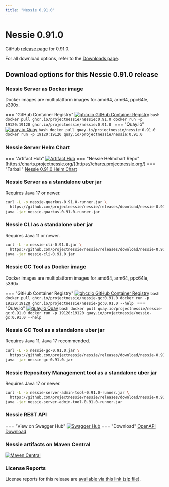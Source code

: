 ```yaml
---
title: "Nessie 0.91.0"
---
```


# Nessie 0.91.0

GitHub [release page](https://github.com/projectnessie/nessie/releases/tag/nessie-0.91.0) for 0.91.0.

For all download options, refer to the [Downloads page](../downloads/index.md).


## Download options for this Nessie 0.91.0 release

### Nessie Server as Docker image

Docker images are multiplatform images for amd64, arm64, ppc64le, s390x.

=== "GitHub Container Registry"
    [![ghcr.io GitHub Container Registry](https://img.shields.io/maven-central/v/org.projectnessie.nessie/nessie?label=quay.io+Docker&logo=docker&color=3f6ec6&style=for-the-badge&logoColor=white)](https://ghcr.io/projectnessie/nessie)
    ```bash
    docker pull ghcr.io/projectnessie/nessie:0.91.0
    docker run -p 19120:19120 ghcr.io/projectnessie/nessie:0.91.0
    ```
=== "Quay.io"
    [![quay.io Quay](https://img.shields.io/maven-central/v/org.projectnessie.nessie/nessie?label=quay.io+Docker&logo=docker&color=3f6ec6&style=for-the-badge&logoColor=white)](https://quay.io/repository/projectnessie/nessie?tab=tags)
    ```bash
    docker pull quay.io/projectnessie/nessie:0.91.0
    docker run -p 19120:19120 quay.io/projectnessie/nessie:0.91.0
    ```

### Nessie Server Helm Chart

=== "Artifact Hub"
    [![Artifact Hub](https://img.shields.io/endpoint?url=https://artifacthub.io/badge/repository/nessie&color=3f6ec6&labelColor=&style=for-the-badge&logoColor=white)](https://artifacthub.io/packages/search?repo=nessie)
=== "Nessie Helmchart Repo"
    [https://charts.projectnessie.org/](https://charts.projectnessie.org/)
=== "Tarball"
    [Nessie 0.91.0 Helm Chart](https://github.com/projectnessie/nessie/releases/download/nessie-0.91.0/nessie-helm-0.91.0.tgz)

### Nessie Server as a standalone uber jar

Requires Java 17 or newer.

```bash
curl -L -o nessie-quarkus-0.91.0-runner.jar \
  https://github.com/projectnessie/nessie/releases/download/nessie-0.91.0/nessie-quarkus-0.91.0-runner.jar
java -jar nessie-quarkus-0.91.0-runner.jar
```

### Nessie CLI as a standalone uber jar

Requires Java 11 or newer.

```bash
curl -L -o nessie-cli-0.91.0.jar \
  https://github.com/projectnessie/nessie/releases/download/nessie-0.91.0/nessie-cli-0.91.0.jar
java -jar nessie-cli-0.91.0.jar
```

### Nessie GC Tool as Docker image

Docker images are multiplatform images for amd64, arm64, ppc64le, s390x.

=== "GitHub Container Registry"
    [![ghcr.io GitHub Container Registry](https://img.shields.io/maven-central/v/org.projectnessie.nessie/nessie?label=ghcr.io+Docker&logo=docker&color=3f6ec6&style=for-the-badge&logoColor=white)](https://github.com/projectnessie/nessie/pkgs/container/nessie-gc)
    ```bash
    docker pull ghcr.io/projectnessie/nessie-gc:0.91.0
    docker run -p 19120:19120 ghcr.io/projectnessie/nessie-gc:0.91.0 --help
    ```
=== "Quay.io"
    [![quay.io Quay](https://img.shields.io/maven-central/v/org.projectnessie.nessie/nessie?label=quay.io+Docker&logo=docker&color=3f6ec6&style=for-the-badge&logoColor=white)](https://quay.io/repository/projectnessie/nessie-gc?tab=tags)
    ```bash
    docker pull quay.io/projectnessie/nessie-gc:0.91.0
    docker run -p 19120:19120 quay.io/projectnessie/nessie-gc:0.91.0 --help
    ```

### Nessie GC Tool as a standalone uber jar

Requires Java 11, Java 17 recommended.

```bash
curl -L -o nessie-gc-0.91.0.jar \
  https://github.com/projectnessie/nessie/releases/download/nessie-0.91.0/nessie-gc-0.91.0.jar
java -jar nessie-gc-0.91.0.jar
```

### Nessie Repository Management tool as a standalone uber jar

Requires Java 17 or newer.

```bash
curl -L -o nessie-server-admin-tool-0.91.0-runner.jar \
  https://github.com/projectnessie/nessie/releases/download/nessie-0.91.0/nessie-server-admin-tool-0.91.0-runner.jar
java -jar nessie-server-admin-tool-0.91.0-runner.jar
```

### Nessie REST API

=== "View on Swagger Hub"
    [![Swagger Hub](https://img.shields.io/badge/swagger%20hub-nessie-3f6ec6?style=for-the-badge&logo=swagger&link=https%3A%2F%2Fapp.swaggerhub.com%2Fapis%2Fprojectnessie%2Fnessie)](https://app.swaggerhub.com/apis/projectnessie/nessie/0.91.0)
=== "Download"
    [OpenAPI Download](https://github.com/projectnessie/nessie/releases/download/nessie-0.91.0/nessie-openapi-0.91.0.yaml)

### Nessie artifacts on Maven Central

[![Maven Central](https://img.shields.io/maven-central/v/org.projectnessie.nessie/nessie?label=Maven%20Central&logo=apachemaven&color=3f6ec6&style=for-the-badge&logoColor=white)](https://search.maven.org/artifact/org.projectnessie.nessie/nessie)

### License Reports

License reports for this release are [available via this link (zip file)](https://github.com/projectnessie/nessie/releases/download/nessie-0.91.0/nessie-aggregated-license-report-0.91.0.zip).
